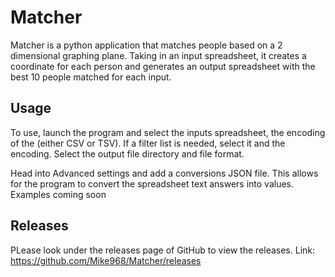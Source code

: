 # Matcher
Matcher is a python application that matches people based on a 2 dimensional graphing plane. Taking in an input spreadsheet, it creates a coordinate for each person and generates an output spreadsheet with the best 10 people matched for each input.

## Usage
To use, launch the program and select the inputs spreadsheet, the encoding of the (either CSV or TSV).
If a filter list is needed, select it and the encoding.
Select the output file directory and file format.

Head into Advanced settings and add a conversions JSON file. This allows for the program to convert the spreadsheet text answers into values. Examples coming soon

## Releases
PLease look under the releases page of GitHub to view the releases. Link: https://github.com/Mike968/Matcher/releases

